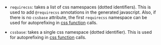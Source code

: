 *   `requirecss`: takes a list of css namespaces (dotted identifiers). This is
    used to add `@requirecss` annotations in the generated javascript. Also, if
    there is no `cssbase` attribute, the first `requirecss` namespace can be
    used for autoprefixing in [css function](functions#css) calls.

*   `cssbase`: takes a single css namespace (dotted identifier). This is used
    for autoprefixing in [css function](functions#css) calls.
